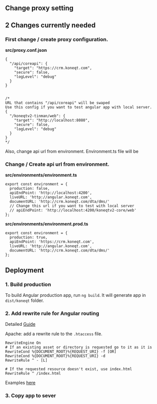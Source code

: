 
## Change proxy setting
## 2 Changes currently needed
### First change / create proxy configuration.

**src/proxy.conf.json**
```
{
  "/api/coreapi": {
    "target": "https://crm.koneqt.com",
    "secure": false,
    "logLevel": "debug"
  }
}


/*
URL that contains "/api/coreapi" will be swaped
Use this config if you want to test angular app with local server.
{
  "/koneqtv2-tinman/web": {
    "target": "http://localhost:8080",
    "secure": false,
    "logLevel": "debug"
  }
}
*/
```


Also, change api url from environment.
Environment.ts file will be
### Change / Create api url from environment.

**src/environments/environment.ts**
```
export const environment = {
  production: false,
  apiEndPoint: 'http://localhost:4200',
  liveURL: 'http://angular.koneqt.com',
  documentURL: 'http://crm.koneqt.com/dta/dms/'
  // Change this url if you want to test with local server
  // apiEndPoint: 'http://localhost:4200/koneqtv2-core/web'
};
```

**src/environments/environment.prod.ts**
```
export const environment = {
  production: true,
  apiEndPoint: 'https://crm.koneqt.com',
  liveURL: 'http://angular.koneqt.com',
  documentURL: 'http://crm.koneqt.com/dta/dms/'
};
```

## Deployment

### 1. Build production

To build Angular production app, run `ng build`.
It will generate app in `dist/koneqt` folder.

### 2. Add rewrite rule for Angular routing

Detailed [Guide](https://angular.io/guide/deployment#routed-apps-must-fallback-to-indexhtml)

Apache: add a rewrite rule to the `.htaccess` file.

```
RewriteEngine On
# If an existing asset or directory is requested go to it as it is
RewriteCond %{DOCUMENT_ROOT}%{REQUEST_URI} -f [OR]
RewriteCond %{DOCUMENT_ROOT}%{REQUEST_URI} -d
RewriteRule ^ - [L]

# If the requested resource doesn't exist, use index.html
RewriteRule ^ /index.html
```

Examples [here](https://angular.io/guide/deployment#fallback-configuration-examples)

### 3. Copy app to sever
